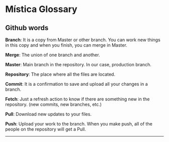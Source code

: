 # Mística Glossary

## Github words

**Branch**: It is a copy from Master or other branch. You can work new things in this copy and when you finish, you can merge in Master.

**Merge**: The union of one branch and another.

**Master**: Main branch in the repository. In our case, production branch.

**Repository**: The place where all the files are located.

**Commit**: It is a confirmation to save and upload all your changes in a branch.

**Fetch**: Just a refresh action to know if there are something new in the repository. (new commits, new branches, etc.)

**Pull**: Download new updates to your files.

**Push**: Upload your work to the branch. When you make push, all of the people on the repository will get a Pull.

---
